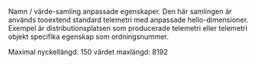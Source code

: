 Namn / värde-samling anpassade egenskaper. Den här samlingen är används tooextend standard telemetri med anpassade hello-dimensioner. Exempel är distributionsplatsen som producerade telemetri eller telemetri objekt specifika egenskap som ordningsnummer. 

Maximal nyckellängd: 150 värdet maxlängd: 8192
